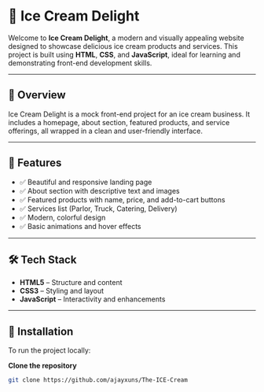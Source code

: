 # 🍦 Ice Cream Delight

Welcome to **Ice Cream Delight**, a modern and visually appealing website designed to showcase delicious ice cream products and services. This project is built using **HTML**, **CSS**, and **JavaScript**, ideal for learning and demonstrating front-end development skills.

---

## 🌈 Overview

Ice Cream Delight is a mock front-end project for an ice cream business. It includes a homepage, about section, featured products, and service offerings, all wrapped in a clean and user-friendly interface.

---


## 🚀 Features

- ✅ Beautiful and responsive landing page
- ✅ About section with descriptive text and images
- ✅ Featured products with name, price, and add-to-cart buttons
- ✅ Services list (Parlor, Truck, Catering, Delivery)
- ✅ Modern, colorful design
- ✅ Basic animations and hover effects

---

## 🛠️ Tech Stack

- **HTML5** – Structure and content
- **CSS3** – Styling and layout
- **JavaScript** – Interactivity and enhancements

---

## 🧾 Installation

To run the project locally:

 **Clone the repository**
   ```bash
   git clone https://github.com/ajayxuns/The-ICE-Cream
   
